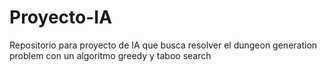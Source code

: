 # Proyecto-IA
Repositorio para proyecto de IA que busca resolver el dungeon generation problem con un algoritmo greedy y taboo search
